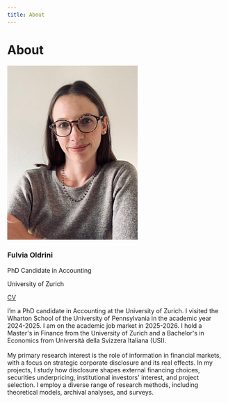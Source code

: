 ```yaml
---
title: About 
---
```

# **About** 

<!-- Webpage -->
<section id="about-sec" class="wg-about-biography">
    <div class="about-grid">
    <div class="about-img text-center">
        <img src="../about/FOldrini.jpg" alt="Picture of Fulvia Oldrini" class="img-responsive img-circle" style="width: 300px; height: auto;">
        <h3 id="about-head">Fulvia Oldrini</h3>
        <p class="headline">PhD Candidate in Accounting</p>
        <p class="headline">University of Zurich</p>
        <p>
        <a href="mailto:fulvia.oldrini@business.uzh.ch" target="_blank"><i class="fas fa-envelope"></i></a>
        <a href="https://www.linkedin.com/in/fulvia-oldrini-7013a992/" target="_blank"><i class="fab fa-linkedin"></i></a>
        <a href="./about/CV_2024.pdf" class="cv-link" target="_blank">CV</a>  
        </p>
    </div>
    <div class="about-info">
        <p>I’m a PhD candidate in Accounting at the University of Zurich. I visited the Wharton School of the University of Pennsylvania in the academic year 2024-2025. I am on the academic job market in 2025-2026. I hold a Master's in Finance from the University of Zurich and a Bachelor's in Economics from Università della Svizzera Italiana (USI). <br> <br>
        My primary research interest is the role of information in financial markets, with a focus on strategic corporate disclosure and its real effects. In my projects, I study how disclosure shapes external financing choices, securities underpricing, institutional investors' interest, and project selection. I employ a diverse range of research methods, including theoretical models, archival analyses, and surveys. </p>
    </div>
    </div>
</section>


<!-- Include Font Awesome for icons -->
<link rel="stylesheet" href="https://cdnjs.cloudflare.com/ajax/libs/font-awesome/5.15.4/css/all.min.css">